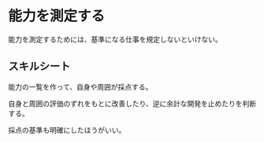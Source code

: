 # 能力を測定する

能力を測定するためには、基準になる仕事を規定しないといけない。

## スキルシート

能力の一覧を作って、自身や周囲が採点する。

自身と周囲の評価のずれをもとに改善したり、逆に余計な開発を止めたりを判断する。

採点の基準も明確にしたほうがいい。
